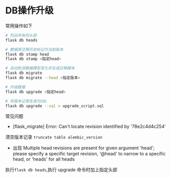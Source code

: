 # DB操作升级

常用操作如下

```bash
# 列出所有的头部
flask db heads

# 数据库迁移历史标记为当前版本
flask db stamp head
flask db stamp <指定head>

# 自动检测数据模型变化并生成迁移脚本
flask db migrate
flask db migrate --head <指定版本>

# 升级数据
flask db upgrade <指定head>

# 将版本记录生成为SQL
flask db upgrade --sql > upgrade_script.sql
```

常见问题

* [flask_migrate] Error: Can't locate revision identified by '78e2c4d4c254'

清空版本记录 `truncate table alembic_version`

* 出现 Multiple head revisions are present for given argument 'head'; please specify a specific target revision, '<branchname>@head' to narrow to a specific head, or 'heads' for all heads

执行`flask db heads`,执行 upgrade 命令时加上指定头部